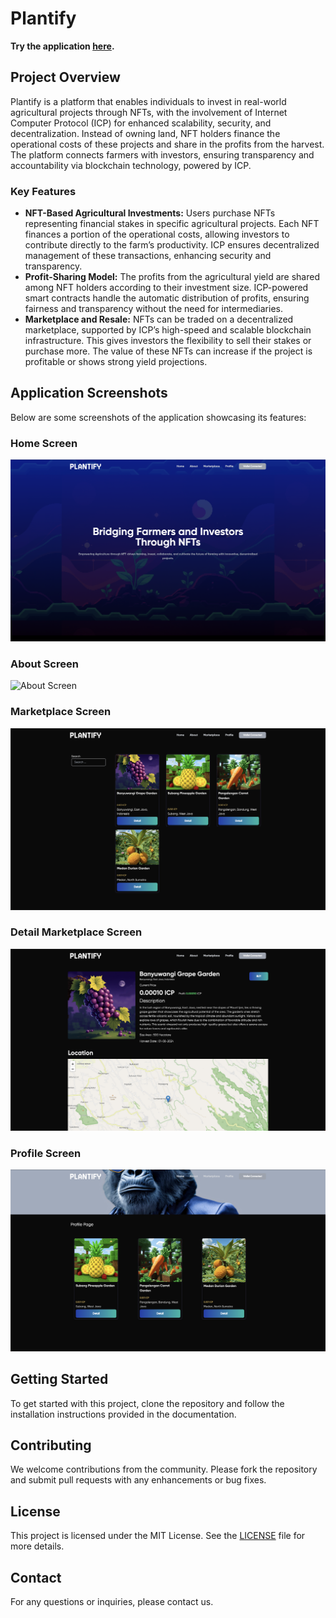 # Plantify

**Try the application [here](https://4gmjl-iyaaa-aaaam-qbehq-cai.icp0.io/).**

## Project Overview
Plantify is a platform that enables individuals to invest in real-world agricultural projects through NFTs, with the involvement of Internet Computer Protocol (ICP) for enhanced scalability, security, and decentralization. Instead of owning land, NFT holders finance the operational costs of these projects and share in the profits from the harvest. The platform connects farmers with investors, ensuring transparency and accountability via blockchain technology, powered by ICP.

### Key Features
- **NFT-Based Agricultural Investments:** Users purchase NFTs representing financial stakes in specific agricultural projects. Each NFT finances a portion of the operational costs, allowing investors to contribute directly to the farm’s productivity. ICP ensures decentralized management of these transactions, enhancing security and transparency.
- **Profit-Sharing Model:** The profits from the agricultural yield are shared among NFT holders according to their investment size. ICP-powered smart contracts handle the automatic distribution of profits, ensuring fairness and transparency without the need for intermediaries.
- **Marketplace and Resale:** NFTs can be traded on a decentralized marketplace, supported by ICP’s high-speed and scalable blockchain infrastructure. This gives investors the flexibility to sell their stakes or purchase more. The value of these NFTs can increase if the project is profitable or shows strong yield projections.

## Application Screenshots
Below are some screenshots of the application showcasing its features:

### Home Screen
![Home Screen](./screenshot/home.png)

### About Screen
![About Screen](./screenshot/about.png)

### Marketplace Screen
![Marketplace Screen](./screenshot/marketplace.png)

### Detail Marketplace Screen
![Detail Marketplace Screen](./screenshot/detail.png)

### Profile Screen
![Profile Screen](./screenshot/profile.png)

## Getting Started
To get started with this project, clone the repository and follow the installation instructions provided in the documentation.

## Contributing
We welcome contributions from the community. Please fork the repository and submit pull requests with any enhancements or bug fixes.

## License
This project is licensed under the MIT License. See the [LICENSE](LICENSE) file for more details.

## Contact
For any questions or inquiries, please contact us.